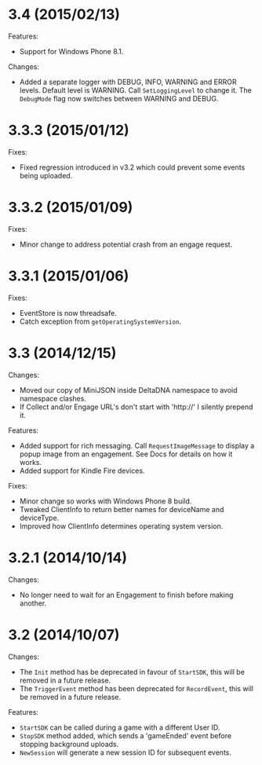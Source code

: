 3.4 (2015/02/13)
================

Features:

* Support for Windows Phone 8.1.

Changes:

* Added a separate logger with DEBUG, INFO, WARNING and ERROR levels.  Default level is WARNING.  Call `SetLoggingLevel` to change it.  The `DebugMode` flag now switches between WARNING and DEBUG.

3.3.3 (2015/01/12)
==================

Fixes:

* Fixed regression introduced in v3.2 which could prevent some events being uploaded.

3.3.2 (2015/01/09)
==================

Fixes:

* Minor change to address potential crash from an engage request.

3.3.1 (2015/01/06)
==================

Fixes:

* EventStore is now threadsafe.
* Catch exception from `getOperatingSystemVersion`.

3.3 (2014/12/15)
================

Changes:

* Moved our copy of MiniJSON inside DeltaDNA namespace to avoid namespace clashes.
* If Collect and/or Engage URL's don't start with 'http://' I silently prepend it.

Features:

* Added support for rich messaging.  Call `RequestImageMessage` to display a popup image from an engagement.  See Docs for details on how it works.
* Added support for Kindle Fire devices.

Fixes:

* Minor change so works with Windows Phone 8 build.
* Tweaked ClientInfo to return better names for deviceName and deviceType.
* Improved how ClientInfo determines operating system version.


3.2.1 (2014/10/14)
==================

Changes:

* No longer need to wait for an Engagement to finish before making another.

3.2 (2014/10/07)
================

Changes:

* The `Init` method has be deprecated in favour of `StartSDK`, this will be removed in a future release.
* The `TriggerEvent` method has been deprecated for `RecordEvent`, this will be removed in a future release.

Features:

* `StartSDK` can be called during a game with a different User ID.
* `StopSDK` method added, which sends a 'gameEnded' event before stopping background uploads.
* `NewSession` will generate a new session ID for subsequent events.

